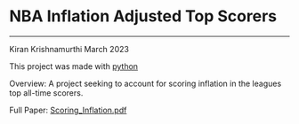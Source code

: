 # NBA Inflation Adjusted Top Scorers
---
Kiran Krishnamurthi March 2023

This project was made with [python](https://www.python.org) 

Overview: A project seeking to account for scoring inflation in the leagues top all-time scorers.

Full Paper: [Scoring_Inflation.pdf](https://github.com/kirankrishnamurthi/NBA-Inflation-Adjusted-Top-Scorers/blob/main/Scoring_Leaders_and_Scoring_Inflation.pdf)
